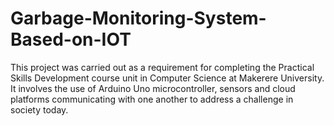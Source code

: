 # Garbage-Monitoring-System-Based-on-IOT
This project was carried out as a requirement for completing the Practical Skills Development course unit in Computer Science at Makerere University. 
It involves the use of Arduino Uno microcontroller, sensors and cloud platforms communicating with one another to address a challenge in society today.

